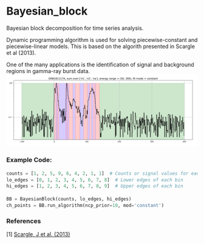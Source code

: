 # Bayesian_block
Bayesian block decomposition for time series analysis.

Dynamic programming algorithm is used for solving
piecewise-constant and piecewise-linear models.
This is based on the algorith presented in Scargle
et al (2013).

One of the many applications is the identification 
of signal and background regions in gamma-ray burst data.
![image](/images/light_curve.png)

### Example Code:
```python
counts = [1, 2, 5, 9, 6, 4, 2, 1, 1]  # Counts or signal values for each bin
lo_edges = [0, 1, 2, 3, 4, 5, 6, 7, 8]  # Lower edges of each bin
hi_edges = [1, 2, 3, 4, 5, 6, 7, 8, 9]  # Upper edges of each bin

BB = BayesianBlock(counts, lo_edges, hi_edges)
ch_points = BB.run_algorithm(ncp_prior=10, mod='constant')
```
### References
[1] [Scargle, J et al. (2013)](https://ui.adsabs.harvard.edu/abs/2013ApJ...764..167S)
